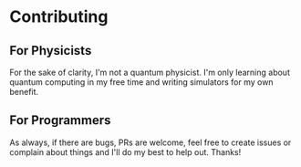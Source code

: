 # Contributing


## For Physicists
For the sake of clarity, I'm not a quantum physicist.
I'm only learning about quantum computing in my free time and writing simulators for my own benefit.


## For Programmers
As always, if there are bugs, PRs are welcome, feel free to create issues or
complain about things and I'll do my best to help out. Thanks! 
